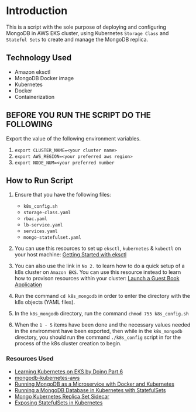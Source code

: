 #  Introduction

This is a script with the sole purpose of deploying and configuring MongoDB in AWS EKS cluster, using Kubernetes `Storage Class` and `Stateful Sets` to create and manage the MongoDB replica.


## Technology Used 

- Amazon eksctl
- MongoDB Docker image
- Kubernetes
- Docker
- Containerization


## BEFORE YOU RUN THE SCRIPT DO THE FOLLOWING

Export the value of the following environment variables.
1. `export CLUSTER_NAME=<your cluster name>`
2. `export AWS_REGION=<your preferred aws region>`
3. `export NODE_NUM=<your preferred number`     


## How to Run Script

1. Ensure that you have the following files:
     - `k8s_config.sh`
     - `storage-class.yaml`
     - `rbac.yaml`
     - `lb-service.yaml`
     - `services.yaml`
     - `mongo-statefulset.yaml`


2. You can use this resources to set up  `eksctl`, `kubernetes` & `kubectl`  on your host machine:
 [Getting Started with eksctl](https://docs.aws.amazon.com/eks/latest/userguide/getting-started-eksctl.html)
3. You can also use the link in `No 2.` to learn how to do a quick setup of a k8s cluster on `Amazon EKS`. You can use this resource instead to learn how to provison resources within your cluster: [Launch a Guest Book Application](https://docs.aws.amazon.com/eks/latest/userguide/eks-guestbook.html)

4. Run the command `cd k8s_mongodb` in order to enter the directory with the k8s objects (YAML files). 
5. In the `k8s_mongodb` directory, run the command `chmod 755 k8s_config.sh` 
6. When the `1 - 5` items have been done and the necessary values needed in the environment have been exported, then while in the `k8s_mongodb` directory, you should run the command `./k8s_config` script in for the process of the k8s cluster creation to begin.


### Resources Used
- [Learning Kubernetes on EKS by Doing Part 6](https://medium.com/faun/learning-kubernetes-on-eks-by-doing-part-6-statefulsets-5f71b31fe4e4)
- [mongodb-kubernetes-aws](https://github.com/spinaki/mongodb-kubernetes-aws)
- [Running MongoDB as a Microservice with Docker and Kubernetes](https://www.mongodb.com/blog/post/running-mongodb-as-a-microservice-with-docker-and-kubernetes)
- [Running a MongoDB Database in Kubernetes with StatefulSets](https://codelabs.developers.google.com/codelabs/cloud-mongodb-statefulset/index.html?index=..%2F..index#0)
- [Mongo Kubernetes Replica Set Sidecar](https://github.com/cvallance/mongo-k8s-sidecar)
- [Exposing StatefulSets in Kubernetes](https://itnext.io/exposing-statefulsets-in-kubernetes-698730fb92a1)

